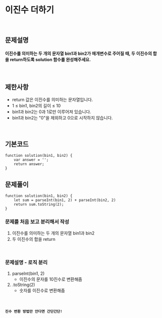 # 이진수 더하기

<br>

## 문제설명
#### 이진수를 의미하는 두 개의 문자열 bin1과 bin2가 매개변수로 주어질 때, 두 이진수의 합을 return하도록 solution 함수를 완성해주세요.



<br>

## 제한사항
* return 값은 이진수를 의미하는 문자열입니다.
* 1 ≤ bin1, bin2의 길이 ≤ 10
* bin1과 bin2는 0과 1로만 이루어져 있습니다.
* bin1과 bin2는 "0"을 제외하고 0으로 시작하지 않습니다.


<br>

## 기본코드
```
function solution(bin1, bin2) {
    var answer = '';
    return answer;
}
```


## 문제풀이
```
function solution(bin1, bin2) {
    let sum = parseInt(bin1, 2) + parseInt(bin2, 2)
    return sum.toString(2);
}
```
### 문제를 처음 보고 분리해서 작성
1. 이진수를 의미하는 두 개의 문자열 bin1과 bin2
2. 두 이진수의 합을 return

<br>

### 문제설명 - 로직 분리
1. parseInt(bin1, 2)
   - 이진수의 문자를 10진수로 변환해줌
2. .toString(2)
   - 숫자를 이진수로 변환해줌


<br>

#### `진수 변환 방법만 안다면 간단간단!`

